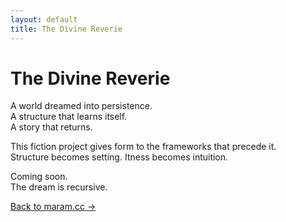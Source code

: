 ```yaml
---
layout: default
title: The Divine Reverie
---
```


# The Divine Reverie

A world dreamed into persistence.  
A structure that learns itself.  
A story that returns.

This fiction project gives form to the frameworks that precede it.  
Structure becomes setting. Itness becomes intuition.

Coming soon.  
The dream is recursive.

[Back to maram.cc →](/)

